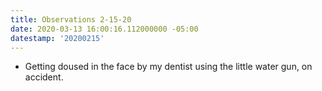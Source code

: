 ```yaml
---
title: Observations 2-15-20
date: 2020-03-13 16:00:16.112000000 -05:00
datestamp: '20200215'
---
```


- Getting doused in the face by my dentist using the little water gun, on accident.
